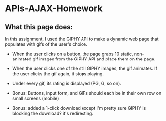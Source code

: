 # APIs-AJAX-Homework

## What this page does:
In this assignment, I used the GIPHY API to make a dynamic web page that populates with gifs of the user's choice.
- When the user clicks on a button, the page grabs 10 static, non-animated gif images from the GIPHY API and place them on the page.

- When the user clicks one of the still GIPHY images, the gif animates. If the user clicks the gif again, it stops playing.

- Under every gif, its rating is displayed (PG, G, so on).

- Bonus: Buttons, input form, and GIFs should each be in their own row on small screens (mobile)

- Bonus: added a 1-click download except I'm pretty sure GIPHY is blocking the download? it's redirecting.